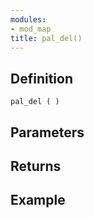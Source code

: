 ```yaml
---
modules:
- mod_map
title: pal_del()
---
```


## Definition

    pal_del ( )

## Parameters

## Returns

## Example

```
```
